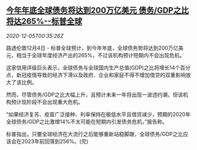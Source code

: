 <!--1607129715000-->
[今年年底全球债务将达到200万亿美元 债务/GDP之比将达265%--标普全球](https://cn.reuters.com/article/global-debt-sp-1205-idCNKBS28F00Z)
------

<div><i>2020-12-05T00:35:26Z</i></div><p>路透伦敦12月4日 - 标普全球预计，到今年年底，全球债务势将达到200万亿美元，相当于全球年度经济产出的265%，不过该机构预计短期内不会出现危机。</p><p>这家信用评级巨头表示，全球债务与全球国内生产总值(GDP)之比将增长14个百分点，新冠疫情导致的经济下滑以及政府、企业和家庭不得不增加借贷的双重影响放大了该比例。</p><p>然而，尽管债务/GDP之比大幅上升，且预计未来一年将出现一波违约潮，但该机构预计现阶段不会出现重大危机。</p><p>“如果经济复苏、疫苗广泛接种、利率保持在极低水平且借贷减少，预期的2020年全球债务/GDP之比激增14%不太可能在短期内引发债务危机，”报告称。</p><p>标普指出，只要全球经济在大流行之后能够重新站稳脚跟，全球债务/GDP之比应该会在2023年前回落到256%。(完)</p>
